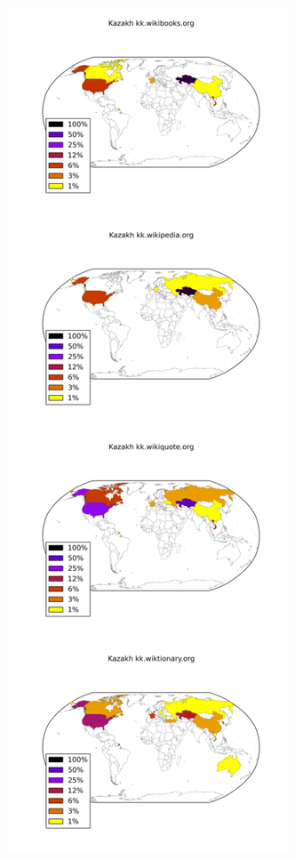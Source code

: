 ![](images/Kazakh-kk.wikibooks.org.png)
![](images/Kazakh-kk.wikipedia.org.png)
![](images/Kazakh-kk.wikiquote.org.png)
![](images/Kazakh-kk.wiktionary.org.png)
